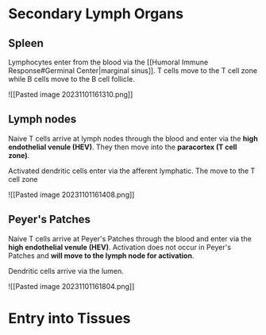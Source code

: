 # Secondary Lymph Organs
## Spleen
Lymphocytes enter from the blood via the [[Humoral Immune Response#Germinal Center|marginal sinus]]. T cells move to the T cell zone while B cells move to the B cell follicle.

![[Pasted image 20231101161310.png]]
## Lymph nodes
Naive T cells arrive at lymph nodes through the blood and enter via the **high endothelial venule (HEV)**. They then move into the **paracortex (T cell zone)**.

Activated dendritic cells enter via the afferent lymphatic. The move to the T cell zone

![[Pasted image 20231101161408.png]]
## Peyer's Patches
Naive T cells arrive at Peyer's Patches through the blood and enter via the **high endothelial venule (HEV)**. Activation does not occur in Peyer's Patches and **will move to the lymph node for activation**.

Dendritic cells arrive via the lumen.

![[Pasted image 20231101161804.png]]
# Entry into Tissues
## 1. Rolling
Naive T cells in HEV express **lectins** which interact with **L-selectin**, allowing T cells to roll on the surface.
## 2. Activation
Chemokine receptors (**CCR7**) on T cells recognize **CCL21** on HEV, changing conformation to bind **integrins** on the T cells. The T cells can then enter the lymph node paracortex, following the cytokine gradient.
# Survival Signals
T cells which do not encounter an antigen in the lymph node paracortex receive a **survival signal**, or a signal from the host peptide which keeps the T cell alive in the lymph node indefinitely.

When there is a TCR/dendritic cell antigen match in lymph nodes, MHC triggers a confirmational change in **LFA1**, leading to a stronger interaction. This leads to clonal expansion over 2-3 days.
# Exit from Tissues
Controlled by **sphingosine 1-phosphate (S1P)** which is in high concentration in lymph and blood. Lymph nodes keeps the concentration low internally using **S1P lyase**.

Without an antigen encounter, S1PR1 (a [[Signal Transduction Primer#G-Protein coupled receptors (or seven transmembrane receptors)|GPCR]] for S1P) is upregulated and T cells will follow the S1P gradient to the plasma.

If an antigen is encountered, **CD69** is upregulated which results in proliferation of effector (activated) T cells. Eventually CD69 is downregulated and S1PR1 is upregulated, which suggests to the T cell it is time to leave.
## Clinical pearl: FTY20
FTY20 inhibits immune response by trapping lymphocytes in the lymph node. This is a useful therapy for **multiple sclerosis**, **chronic infections (e.g., HIV/SIV)**, and **cancer**.
# T Cell Activation
T cells receive three types of signals, all three of which activate the T cell.

1. Specificity for TCR (ability to recognize MHC antigen)
2. Co-stimulatory signal (amplifies signal 1)
3. Cytokine signaling

Upon activation, T cells switch from [[Oxidative phosphorylation and the ETC#Oxidative phosphorylation|oxidative phosphorylation]] to [[Glycolysis and Pentose Phosphate|aerobic glycolysis]].
## Signaling Cascade
After activation, resulting in clonal expansion. After the threat is eliminated, effector (activated) T cells are removed (clonal contraction) and those remaining become **memory cells**.

**Akt**: Switches T cell to anerobic glycolysis
**Il-2**: Growth factor sustaining clonal expansion
**Il-2R alpha**: Allows T-cells to respond to low IL-2
**CD69**: Receptor for lymph node retention.
### IL-2
A growth factor for **sustaining clonal expansion**. Its receptor (**IL-2R**) responds to low concentrations of IL-2. This is important for T regulatory cell survival.
### Control of Clonal Expansion
Inhibitory receptors (checkpoint receptors). Are sometimes used for cancer therapy.

**CTLA4**: Restricts activation of T cells through higher affinity for B7 than CD28.
**PD1**: Binds Programmed Death Protein Ligand 1 and 2 (PDL1 and 2).
# T Cell Differentiation
## CD8 Cytotoxic (Killer)
Defends against intracellular pathogens (e.g. viruses). Requires co-stimulatory activity.

CD4 cells, activated by dendritic cells, help CD8 expansion through **IL-2 secretion**.
## CD4 Helper
Cytokines induce the expression of transcription factors for T cell subtype differentiation via the **JAK-STAT** pathway, upregulating **master regulator genes** which control what the T cell secretes.

*Master Regulator Genes*
**TH1**: *STAT1* (IFN-gamma), *STAT4* (IL-12) → *T-BET*
**TH2**: *STAT6* (IL-4) → *GATA3*
**TH17**: *STAT3* (TGF-beta, IL-6, IL-23) → *BCL6*
**TFH**: *STAT5* (IL-2) → *FOXP3*

*Secretions*
**TH1**: Produces IFN-gamma (Macrophage mediated destruction of pathogens)
**TH2**: Produces IgE (parasites), as well as IL-4, IL-5, and IL-13
**TH17**: Produces [[Hypersensitivity#Mechanism 1 CD4+|IL-17]] (neutrophil recruitment) and IL-22 (stimulates antimicrobial peptide release)
**TFH**: Produces IL-21 ([[Humoral Immune Response#Class Switch Recombination|isotype switching]])
**Treg**: Produces IL-10 and TGF-beta ([[Inflammation and Repair#Healing and Repair|mucosal homeostasis]] and T cell response regulation)
# Dendritic Cells (DCs)
The main goal of these is to activate naive T cells. Upregulation of CCR7 receptors on DCs with antigen presentation cause their migration into the lymph node.
## Conventional DCs
Detects a variety of pathogens.

**cDC1** is specialized in activation in CD8 T cells
**cDC2** is specialized in activation of CD4 T cells
## Plasmacytoid DCs
Detects specifically viral infections.

They express **TLR-7, TLR-9, and IFN-alpha** which help produce **type I interferons** (anti-viral cytokines).
## Antigen processing
### Receptor-mediated phagocytosis
Pathogen engulfed after MHC II presentation. Activates **CD4 T cells**.
### Viral infection
Degraded by cytoplasmic proteosomes. Peptide loaded onto MHC I. Activates **CD8 T cells**.
### Cross-presentation
When the virus has not directly infected the cell, but still contacted. Peptide loaded onto MHC I. Activates **CD8 T cells**.
### Transfer between DCs
Pathogen is exchanged between DCs. This is used for self-antigens and will be presented on both MHC I and MHC II. Activates both CD8 and CD4 T cells.
### Autophagy
When naturally recycling organelles, internally created peptides are presented on MHC II. This maintains tolerance to self-antigens.